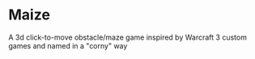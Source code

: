 Maize
=====

A 3d click-to-move obstacle/maze game inspired by Warcraft 3 custom games and named in a "corny" way
